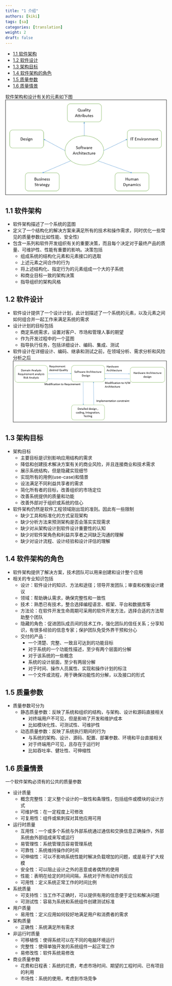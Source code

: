 ```yaml
---
title: "1 介绍"
authors: [kiki]
tags: [sa]
categories: [translation]
weight: 2
draft: false
---
```


- [1.1 软件架构](#11-%e8%bd%af%e4%bb%b6%e6%9e%b6%e6%9e%84)
- [1.2 软件设计](#12-%e8%bd%af%e4%bb%b6%e8%ae%be%e8%ae%a1)
- [1.3 架构目标](#13-%e6%9e%b6%e6%9e%84%e7%9b%ae%e6%a0%87)
- [1.4 软件架构的角色](#14-%e8%bd%af%e4%bb%b6%e6%9e%b6%e6%9e%84%e7%9a%84%e8%a7%92%e8%89%b2)
- [1.5 质量参数](#15-%e8%b4%a8%e9%87%8f%e5%8f%82%e6%95%b0)
- [1.6 质量情景](#16-%e8%b4%a8%e9%87%8f%e6%83%85%e6%99%af)

软件架构和设计有关的元素如下图
![软件架构类型](ref/software_architecture_types.jpg)

## 1.1 软件架构

- 软件架构描述了一个系统的蓝图
- 定义了一个结构化的解决方案来满足所有的技术和操作需求，同时优化一些常见的质量参数(比如性能、安全性)
- 包含一系列和软件开发组织有关的重要决策，而且每个决定对于最终产品的质量、可维护性、性能有重要的影响。决策包括
  - 组成系统的结构化元素和元素接口的选取
  - 上述元素之间合作的行为
  - 将上述结构化、指定行为的元素组成一个大的子系统
  - 和商业目标一致的架构决策
  - 指导组织的架构风格

## 1.2 软件设计

- 软件设计提供了一个设计计划，此计划描述了一个系统的元素，以及元素之间如何组合并一起工作来满足系统的需求
- 设计计划的目标包括
  - 商定系统需求，设置对客户、市场和管理人事的期望
  - 作为开发过程中的一个蓝图
  - 指导执行任务，包括详细设计、编码、集成、测试
- 软件设计在详细设计、编码、继承和测试之前，在领域分析、需求分析和风险分析之后
  ![软件设计](ref/software_design.jpg)

## 1.3 架构目标

- 架构目标
  - 主要目标是识别影响应用结构的需求
  - 降低和创建技术解决方案有关的商业风险，并且连接商业和技术需求
  - 展示系统结构，但是隐藏实现细节
  - 实现所有的用例(use-case)和情景
  - 设法满足不同利益共享者的需求
  - 简化所有者的目标，改善组织的市场定位
  - 改善系统提供的质量和功能
  - 改善外部对于组织或系统的信心
- 软件架构仍然是软件工程领域刚出现的准则。因此有一些限制
  - 缺少工具和标准化的方式呈现架构
  - 缺少分析方法来预测架构是否会落实实现需求
  - 缺少对从架构设计到软件设计重要性的认知
  - 缺少对软件架角色和利益共享者之间缺乏沟通的理解
  - 缺少对设计流程、设计经验和设计评估的理解

## 1.4 软件架构的角色

- 软件架构提供了解决方案，技术团队可以用来创建和设计整个应用
- 相关的专业知识包括
  - 设计：软件设计的知识、方法和途径；领导开发团队；审查和权衡设计建议
  - 领域：帮助确认需求，确保完整性和一致性
  - 技术：熟悉已有技术，整合选择编程语言、框架、平台和数据库等
  - 方法论：在软件开发生命周期可采用的软件开发方法，选择合适的方法帮助整个团队
  - 隐藏的角色：促进团队成员间的技术工作，强化团队的信任关系；分享知识，有很多经验的信息专家；保护团队免受外界干预和分心
  - 交付的产品：
    - 一个清楚、完整、一致且可达到的功能目标
    - 对于系统的一个功能性描述，至少有两个层面的分解
    - 对于该系统的一些概念
    - 系统的设计层面，至少有两层分解
    - 对于时间、操作人员属性、实现和操作计划的标注
    - 一个文件或流程，用于确保功能性的分解，以及接口的形式

## 1.5 质量参数

- 质量参数可分为
  - 静态质量参数：反映了系统和组织的结构，与架构、设计和源码直接相关
    - 对终端用户不可见，但是影响了开发和维护成本
    - 比如模块化性、可测试性、可维护性
  - 动态质量参数：反映了系统执行期间的行为
    - 与系统的架构、设计、源码、配置、部署参数、环境和平台直接相关
    - 对于终端用户可见，且存在于运行时
    - 比如吞吐率、健壮性、可伸缩性

## 1.6 质量情景

一个软件架构必须有的公共的质量参数

- 设计质量
  - 概念完整性：定义整个设计的一致性和条理性，包括组件或模块的设计方式
  - 可维护性：在一定程度上可修改
  - 可复用性：组件或紫刺探对其他应用可用
- 运行时质量
  - 互用性：一个或多个系统与外部系统通过通信和交换信息正确操作，外部系统由外部组成来写或运行
  - 易管理性：系统管理员容易管理系统
  - 可靠性：系统维持操作的时间
  - 可伸缩性：可以不影响系统性能时解决负载增加的问题，或是易于扩大规模
  - 安全性：可以阻止设计之外的恶意或者偶然的使用
  - 性能：表明在给定的时间间隔，系统对于所有动作的反应
  - 可用性：定义系统正常工作的时间比例
- 系统质量
  - 可支持性：当工作不正确时，可以提供有用的信息便于定位和解决问题
  - 可测试性：容易为系统和系统组件创建测试标准
- 用户质量
  - 易用性：定义应用如何较好地满足用户和消费者的需求
- 架构质量
  - 正确性：系统满足所有需求
- 非运行时质量
  - 可移植性：使得系统可以在不同的电脑环境运行
  - 完整性：使得单独开发的系统组件一起正常工作
  - 易修改性：软件系统易修改
- 商业质量参数
  - 花费和日程表：系统的花费，考虑市场时间、期望的工程时间、已有项目的利用
  - 市场性：系统的使用，考虑到市场竞争
